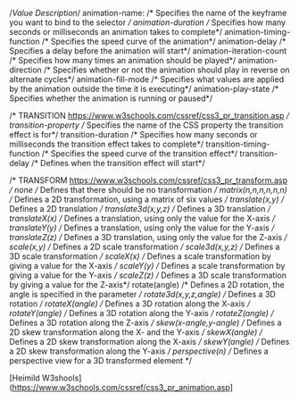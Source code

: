 
/*Value						   Description*/
animation-name:     		/* Specifies the name of the keyframe you want to bind to the selector */
animation-duration			/* Specifies how many seconds or milliseconds an animation takes to complete*/
animation-timing-function	/* Specifies the speed curve of the animation*/
animation-delay				/* Specifies a delay before the animation will start*/
animation-iteration-count	/* Specifies how many times an animation should be played*/
animation-direction			/* Specifies whether or not the animation should play in reverse on alternate cycles*/
animation-fill-mode			/* Specifies what values are applied by the animation outside the time it is executing*/
animation-play-state		/* Specifies whether the animation is running or paused*/

/* TRANSITION https://www.w3schools.com/cssref/css3_pr_transition.asp */
transition-property			/* Specifies the name of the CSS property the transition effect is for*/
transition-duration			/* Specifies how many seconds or milliseconds the transition effect takes to complete*/
transition-timing-function	/* Specifies the speed curve of the transition effect*/
transition-delay			/* Defines when the transition effect will start*/

/* TRANSFORM https://www.w3schools.com/cssref/css3_pr_transform.asp */
none						/* Defines that there should be no transformation	*/
matrix(n,n,n,n,n,n)			/* Defines a 2D transformation, using a matrix of six values	*/
translate(x,y)				/* Defines a 2D translation	*/
translate3d(x,y,z)			/* Defines a 3D translation	*/
translateX(x)				/* Defines a translation, using only the value for the X-axis	*/
translateY(y)				/* Defines a translation, using only the value for the Y-axis	*/
translateZ(z)				/* Defines a 3D translation, using only the value for the Z-axis	*/
scale(x,y)					/* Defines a 2D scale transformation	*/
scale3d(x,y,z)				/* Defines a 3D scale transformation	*/
scaleX(x)					/* Defines a scale transformation by giving a value for the X-axis	*/
scaleY(y)					/* Defines a scale transformation by giving a value for the Y-axis	*/
scaleZ(z)					/* Defines a 3D scale transformation by giving a value for the Z-axis*/	
rotate(angle)				/* Defines a 2D rotation, the angle is specified in the parameter	*/
rotate3d(x,y,z,angle)		/* Defines a 3D rotation	*/
rotateX(angle)				/* Defines a 3D rotation along the X-axis	*/
rotateY(angle)				/* Defines a 3D rotation along the Y-axis	*/
rotateZ(angle)				/* Defines a 3D rotation along the Z-axis	*/
skew(x-angle,y-angle)		/* Defines a 2D skew transformation along the X- and the Y-axis	*/
skewX(angle)				/* Defines a 2D skew transformation along the X-axis	*/
skewY(angle)				/* Defines a 2D skew transformation along the Y-axis	*/
perspective(n)				/* Defines a perspective view for a 3D transformed element */

[Heimild W3shools](https://www.w3schools.com/cssref/css3_pr_animation.asp]
